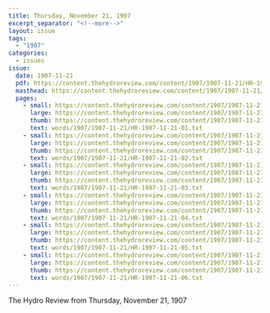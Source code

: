 ```yaml
---
title: Thursday, November 21, 1907
excerpt_separator: "<!--more-->"
layout: issue
tags:
  - "1907"
categories:
  - issues
issue:
  date: 1907-11-21
  pdf: https://content.thehydroreview.com/content/1907/1907-11-21/HR-1907-11-21.pdf
  masthead: https://content.thehydroreview.com/content/1907/1907-11-21/masthead/HR-1907-11-21.jpg
  pages:
    - small: https://content.thehydroreview.com/content/1907/1907-11-21/small/HR-1907-11-21-01.jpg
      large: https://content.thehydroreview.com/content/1907/1907-11-21/large/HR-1907-11-21-01.jpg
      thumb: https://content.thehydroreview.com/content/1907/1907-11-21/thumbnails/HR-1907-11-21-01.jpg
      text: words/1907/1907-11-21/HR-1907-11-21-01.txt
    - small: https://content.thehydroreview.com/content/1907/1907-11-21/small/HR-1907-11-21-02.jpg
      large: https://content.thehydroreview.com/content/1907/1907-11-21/large/HR-1907-11-21-02.jpg
      thumb: https://content.thehydroreview.com/content/1907/1907-11-21/thumbnails/HR-1907-11-21-02.jpg
      text: words/1907/1907-11-21/HR-1907-11-21-02.txt
    - small: https://content.thehydroreview.com/content/1907/1907-11-21/small/HR-1907-11-21-03.jpg
      large: https://content.thehydroreview.com/content/1907/1907-11-21/large/HR-1907-11-21-03.jpg
      thumb: https://content.thehydroreview.com/content/1907/1907-11-21/thumbnails/HR-1907-11-21-03.jpg
      text: words/1907/1907-11-21/HR-1907-11-21-03.txt
    - small: https://content.thehydroreview.com/content/1907/1907-11-21/small/HR-1907-11-21-04.jpg
      large: https://content.thehydroreview.com/content/1907/1907-11-21/large/HR-1907-11-21-04.jpg
      thumb: https://content.thehydroreview.com/content/1907/1907-11-21/thumbnails/HR-1907-11-21-04.jpg
      text: words/1907/1907-11-21/HR-1907-11-21-04.txt
    - small: https://content.thehydroreview.com/content/1907/1907-11-21/small/HR-1907-11-21-05.jpg
      large: https://content.thehydroreview.com/content/1907/1907-11-21/large/HR-1907-11-21-05.jpg
      thumb: https://content.thehydroreview.com/content/1907/1907-11-21/thumbnails/HR-1907-11-21-05.jpg
      text: words/1907/1907-11-21/HR-1907-11-21-05.txt
    - small: https://content.thehydroreview.com/content/1907/1907-11-21/small/HR-1907-11-21-06.jpg
      large: https://content.thehydroreview.com/content/1907/1907-11-21/large/HR-1907-11-21-06.jpg
      thumb: https://content.thehydroreview.com/content/1907/1907-11-21/thumbnails/HR-1907-11-21-06.jpg
      text: words/1907/1907-11-21/HR-1907-11-21-06.txt
---
```


The Hydro Review from Thursday, November 21, 1907

<!--more-->

